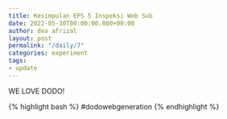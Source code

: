 ```yaml
---
title: Kesimpulan EPS 5 Inspeksi Web Sub
date: 2022-05-30T00:00:00.000+00:00
author: dea afrizal
layout: post
permalink: "/daily/7"
categories: experiment
tags:
- update
---
```


WE LOVE DODO!

{% highlight bash %}
#dodowebgeneration
{% endhighlight %}
